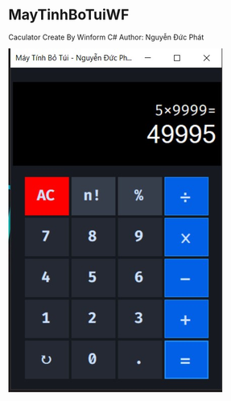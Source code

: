 # MayTinhBoTuiWF
Caculator Create By Winform C# Author: Nguyễn Đức Phát

<img src='https://github.com/BlackHorse404/MayTinhBoTuiWF/blob/main/Screenshot%202022-10-01%20021624.jpg'/>
